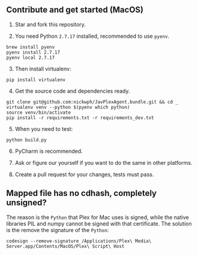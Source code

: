 ## Contribute and get started (MacOS)

1. Star and fork this repository.

2. You need Python `2.7.17` installed, recommended to use `pyenv`.
```shell script
brew install pyenv
pyenv install 2.7.17
pyenv local 2.7.17
```

3. Then install virtualenv:
```shell script
pip install virtualenv
```

4. Get the source code and dependencies ready.
```shell script
git clone git@github.com:nickwph/JavPlexAgent.bundle.git && cd _
virtualenv venv --python $(pyenv which python)
source venv/bin/activate
pip install -r requirements.txt -r requirements_dev.txt
```

5. When you need to test:
```shell script
python build.py
```

6. PyCharm is recommended. 

7. Ask or figure our yourself if you want to do the same in other platforms. 

8. Create a pull request for your changes, tests must pass.

## Mapped file has no cdhash, completely unsigned?

The reason is the `Python` that Plex for Mac uses is signed, while the native libraries PIL and numpy 
cannot be signed with that certificate. The solution is the remove the signature of the `Python`:
```shell script
codesign --remove-signature /Applications/Plex\ Media\ Server.app/Contents/MacOS/Plex\ Script\ Host
``` 